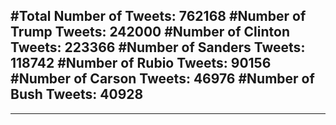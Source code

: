 #Total Number of Tweets: 762168 
#Number of Trump Tweets: 242000
#Number of Clinton Tweets: 223366
#Number of Sanders Tweets: 118742
#Number of Rubio Tweets: 90156
#Number of Carson Tweets: 46976
#Number of Bush Tweets: 40928
---
---
